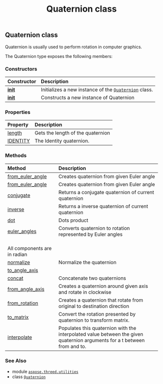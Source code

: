 ﻿---
title: Quaternion class
second_title: Aspose.3D for Python via .NET API References
description: 
type: docs
weight: 150
url: /aspose.threed.utilities/quaternion/
is_root: false
---

## Quaternion class

Quaternion is usually used to perform rotation in computer graphics.



The Quaternion type exposes the following members:

### Constructors
| Constructor | Description |
| :- | :- |
| [__init__](/3d/python-net/aspose.threed.utilities/quaternion/__init__/#float-float-float-float) | Initializes a new instance of the [`Quaternion`](/3d/python-net/aspose.threed.utilities/quaternion) class. |
| [__init__](/3d/python-net/aspose.threed.utilities/quaternion/__init__/#) | Constructs a new instance of Quaternion |


### Properties
| Property | Description |
| :- | :- |
| [length](/3d/python-net/aspose.threed.utilities/quaternion/length) | Gets the length of the quaternion |
| [IDENTITY](/3d/python-net/aspose.threed.utilities/quaternion/identity) | The Identity quaternion. |


### Methods
| Method | Description |
| :- | :- |
| [from_euler_angle](/3d/python-net/aspose.threed.utilities/quaternion/from_euler_angle/#float-float-float) | Creates quaternion from given Euler angle |
| [from_euler_angle](/3d/python-net/aspose.threed.utilities/quaternion/from_euler_angle/#aspose.threed.utilities.Vector3) | Creates quaternion from given Euler angle |
| [conjugate](/3d/python-net/aspose.threed.utilities/quaternion/conjugate/#) | Returns a conjugate quaternion of current quaternion |
| [inverse](/3d/python-net/aspose.threed.utilities/quaternion/inverse/#) | Returns a inverse quaternion of current quaternion |
| [dot](/3d/python-net/aspose.threed.utilities/quaternion/dot/#aspose.threed.utilities.Quaternion) | Dots product |
| [euler_angles](/3d/python-net/aspose.threed.utilities/quaternion/euler_angles/#) | Converts quaternion to rotation represented by Euler angles<br/>All components are in radian |
| [normalize](/3d/python-net/aspose.threed.utilities/quaternion/normalize/#) | Normalize the quaternion |
| [to_angle_axis](/3d/python-net/aspose.threed.utilities/quaternion/to_angle_axis/#any-any) |  |
| [concat](/3d/python-net/aspose.threed.utilities/quaternion/concat/#aspose.threed.utilities.Quaternion) | Concatenate two quaternions |
| [from_angle_axis](/3d/python-net/aspose.threed.utilities/quaternion/from_angle_axis/#float-aspose.threed.utilities.Vector3) | Creates a quaternion around given axis and rotate in clockwise |
| [from_rotation](/3d/python-net/aspose.threed.utilities/quaternion/from_rotation/#aspose.threed.utilities.Vector3-aspose.threed.utilities.Vector3) | Creates a quaternion that rotate from original to destination direction |
| [to_matrix](/3d/python-net/aspose.threed.utilities/quaternion/to_matrix/#) | Convert the rotation presented by quaternion to transform matrix. |
| [interpolate](/3d/python-net/aspose.threed.utilities/quaternion/interpolate/#float-aspose.threed.utilities.Quaternion-aspose.threed.utilities.Quaternion) | Populates this quaternion with the interpolated value between the given quaternion arguments for a t between from and to. |



### See Also
* module [`aspose.threed.utilities`](..)
* class [`Quaternion`](/3d/python-net/aspose.threed.utilities/quaternion)
